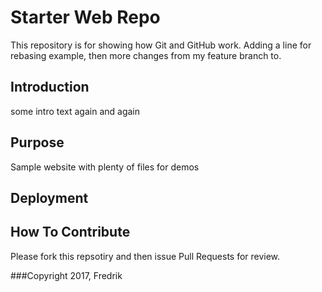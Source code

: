 # Starter Web Repo

This repository is for showing how Git and GitHub work. Adding a line for rebasing example, then more changes from my feature branch to.

## Introduction
some intro text again and again


## Purpose

Sample website with plenty of files for demos

## Deployment

## How To Contribute
Please fork this repsotiry and then issue Pull Requests for review.

###Copyright
2017, Fredrik